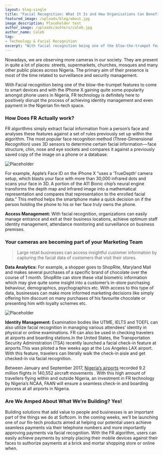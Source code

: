 ```yaml
---
layout: blog-single
title: "Facial Recognition: What It Is and How Organisations Can Benefit"
featured_image: /uploads/blog/about.jpg
image_description: Placeholder text
author_image: /uploads/authors/caleb.jpg
author_name: Caleb
tag:
- Technology & Facial Recognition
excerpt: "With facial recognition being one of the blow-the-trumpet features to come to smart devices, FR technology is definitely here to positively disrupt the process of achieving identity management and even payment in the Nigerian Fin-Tech space."
---
```


Nowadays, we are observing more cameras in our society. They are present in quite a lot of places: streets, supermarkets, churches, mosques and many other public places across Nigeria. The primary aim of their presence is most of the time related to surveillance and security management.

With Facial recognition being one of the blow-the-trumpet features to come to smart devices and with the IPhone X gaining quite some popularity amongst phone users in Nigeria, FR technology is definitely here to positively disrupt the process of achieving identity management and even payment in the Nigerian fin-tech space.

### How Does FR Actually work?   
FR algorithms simply extract facial information from a person’s face and analyses these features against a set of rules previously set up within the algorithm. The most popular face recognition method (Three-Dimensional Recognition) uses 3D sensors to determine certain facial information — face structure, chin, nose and eye sockets and compares it against a previously saved copy of the image on a phone or a database.

![Placeholder](https://cdn-images-1.medium.com/max/1600/1*6QfTeViQv8VhZAlBBaAAcw.jpeg "Placeholder")

For example, Apple’s Face ID on the iPhone X “uses a ‘TrueDepth’ camera setup, which blasts your face with more than 30,000 infrared dots and scans your face in 3D. A portion of the A11 Bionic chip’s neural engine transforms the depth map and infrared image into a mathematical representation and compares that representation to the enrolled facial data.” This method helps the smartphone make a quick decision on if the person holding the phone to his or her face truly owns the phone.

**Access Management:** With facial recognition, organizations can easily manage entrance and exit at their business locations, achieve optimum staff identity management, attendance monitoring and surveillance on business premises.

### Your cameras are becoming part of your Marketing Team   
> Large retail businesses can access insightful customer information by capturing the facial data of customers that visit their stores.

**Data Analytics:** For example, a shopper goes to ShopRite, Maryland Mall and makes several purchases of a specific brand of chocolate over the course of 1 month. ShopRite can store these vital biometric information which may give quite some insight into a customer’s in-store purchasing behaviour, demographics, psychographics etc. With access to this type of data, businesses can make more informed marketing decisions like simply offering him discount on many purchases of his favourite chocolate or presenting him with loyalty schemes etc.

![Placeholder](https://cdn-images-1.medium.com/max/1600/1*VYzcNLHJLASG3afWCnIm0A.jpeg "Placeholder")

**Identity Management:** Examination bodies like UTME, IELTS and TOEFL can also utilize facial recognition in managing various attendees’ identity in physical or online examinations. FR can also be used in checking travelers at airports and boarding stations.In the United States, the Transportation Security Administration (TSA) recently launched a facial check-in feature at airports.This was piloted a few weeks ago at the Los Angeles LAX airport. With this feature, travelers can literally walk the check-in aisle and get checked-in via facial recognition.

Between January and September 2017, [Nigeria’s airports](https://www.premiumtimesng.com/business/business-news/253834-nigerian-airports-record-9-2-million-passengers-140552-aircraft-movement-nine-months.html "Placeholder") recorded 9.2 million flights in 140,552 aircraft movements . With this high amount of travellers flying within and outside Nigeria, an investment in FR technology by Nigeria’s NCAA, FAAN will ensure a seamless check-in and boarding process at all airports in Nigeria.

### Are We Amped About What We’re Building? Yes!   
Building solutions that add value to people and businesses is an important part of the things we do at Softcom. In the coming weeks, we’ll be launching one of our fin-tech products aimed at helping our potential users achieve seamless payments via their telephone numbers and more importantly approving payments via facial recognition. With the FR algorithm, users can easily achieve payments by simply placing their mobile devices against their faces to authorize payments at a brick and mortar shopping store or online when.

